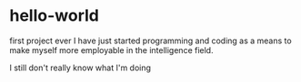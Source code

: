 # hello-world
first project ever
I have just started programming and coding as a means to make myself more employable in the intelligence field.

I still don't really know what I'm doing


